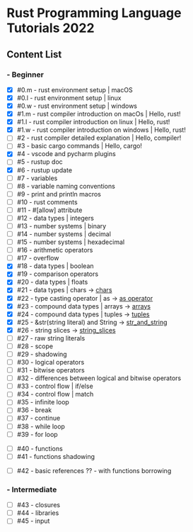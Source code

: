 # Rust Programming Language Tutorials 2022

## Content List

### - Beginner

- [x] #0.m - rust environment setup | macOS
- [x] #0.l - rust environment setup | linux
- [x] #0.w - rust environment setup | windows
- [x] #1.m - rust compiler introduction on macOs | Hello, rust!
- [x] #1.l - rust compiler introduction on linux | Hello, rust!
- [x] #1.w - rust compiler introduction on windows | Hello, rust!
- [ ] #2 - rust compiler detailed explanation | Hello, compiler!
- [ ] #3 - basic cargo commands | Hello, cargo!
- [x] #4 - vscode and pycharm plugins
- [ ] #5 - rustup doc
- [x] #6 - rustup update
- [ ] #7 - variables
- [ ] #8 - variable naming conventions
- [ ] #9 - print and println macros
- [ ] #10 - rust comments
- [ ] #11 - #[allow] attribute
- [ ] #12 - data types | integers
- [ ] #13 - number systems | binary
- [ ] #14 - number systems | decimal
- [ ] #15 - number systems | hexadecimal
- [ ] #16 - arithmetic operators
- [ ] #17 - overflow
- [x] #18 - data types | boolean
- [x] #19 - comparison operators
- [x] #20 - data types | floats
- [x] #21 - data types | chars -> [chars](chars)
- [x] #22 - type casting operator | as -> [as operator](as_operator)
- [x] #23 - compound data types | arrays -> [arrays](arrays)
- [x] #24 - compound data types | tuples -> [tuples](tuples)
- [x] #25 - &str(string literal) and String -> [str_and_string](str_and_string)
- [x] #26 - string slices -> [string_slices](string_slices)
- [ ] #27 - raw string literals
- [ ] #28 - scope
- [ ] #29 - shadowing
- [ ] #30 - logical operators
- [ ] #31 - bitwise operators
- [ ] #32 - differences between logical and bitwise operators
- [ ] #33 - control flow | if/else
- [ ] #34 - control flow | match
- [ ] #35 - infinite loop
- [ ] #36 - break
- [ ] #37 - continue
- [ ] #38 - while loop
- [ ] #39 - for loop
<!--
- [ ] for loop Strings string literal
// https://www.educative.io/answers/what-is-stringchars-in-rust -->
- [ ] #40 - functions
- [ ] #41 - functions shadowing
<!-- linked learn 6.7-->
- [ ] #42 - basic references ?? - with functions borrowing
<!-- reference
     dereference // belki 42 ye aktarılır ownership başlanabilir -->
### - Intermediate

- [ ] #43 - closures
- [ ] #44 - libraries
- [ ] #45 - input
<!--
https://www.tutorialspoint.com/rust/rust_file_input_output.htm
- [ ] ownership
     
     borrowing

- [ ] struct 
        struct update :: 10.2 linked
        struct - pub ::hadi yeni bir yöntemle struct tanımlayalım
        methods impl - 10.4 associated function new Self keywordle de tanımla
        impl - yazdir() get_name()
        
        tuple structs
        generic 
        generic type safe vektör örneği
        https://www.tutorialspoint.com/rust/rust_generic_types.htm
        generic method <T, U> ve <u8, u8>
        generic partialOrd
        trait implementasyonu
        trait - Debug formatting & Display Traits
        trait - Default value
        trait - partialEq
        trait derivable
        trait - static
        trait - &dyn ?? dynamic dispact
     aynı video olabilir -   trait - dyn shortway
            aynı -  trait - dyn impl keyword shortway
        
        MODULES
        
        lifetimes
       - [ ] constants | const, static
        enums
        enum function
        options -- https://www.linkedin.com/learning/rust-essential-training/3145782?autoSkip=true&autoplay=true&resume=false   matching Option<T>
        if let
        while let
        results
        kind error handling
        panic!
        unwrap()
        expect()
        new data types collections
                -vectors 
                -hashmaps
                -btree
        ITERATOR
                Fn .iter
                FnMut .iter_mut()
                FnOnce .into_iter()
        COLLECT



### - Advanced
        reference types
        smart pointers
        box
        CustomBoxßßhttps://www.tutorialspoint.com/rust/rust_smart_pointers.htm
        rc
        arc
        mutex
        rwLock
- [ ] async
        channel (sync, send)
- [ ] tokio
        macros
- [ ] 
- [ ]
- [ ]
- [ ]
- [ ]
- [ ]
- [ ]
- [ ]
- [ ]
- [ ]
- [ ]
- [ ]
- [ ]
- [ ]
- [ ]
- [ ]
- [ ]
- [ ]
- [ ]
- [ ]
- [ ]
- [ ]
- [ ]
- [ ]
- [ ]
- [ ]
- [ ]
- [ ]
- [ ]
- [ ]
- [ ]

-->
